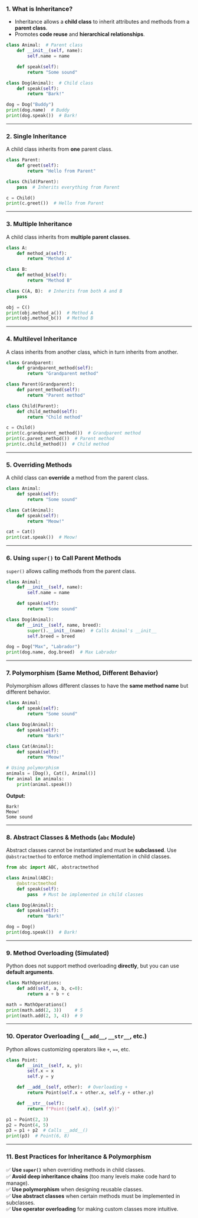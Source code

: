### 1. What is Inheritance?
- Inheritance allows a **child class** to inherit attributes and methods from a **parent class**.
- Promotes **code reuse** and **hierarchical relationships**.

```python
class Animal:  # Parent class
    def __init__(self, name):
        self.name = name

    def speak(self):
        return "Some sound"

class Dog(Animal):  # Child class
    def speak(self):
        return "Bark!"

dog = Dog("Buddy")
print(dog.name)  # Buddy
print(dog.speak())  # Bark!
```

---

### 2. Single Inheritance
A child class inherits from **one** parent class.

```python
class Parent:
    def greet(self):
        return "Hello from Parent"

class Child(Parent):
    pass  # Inherits everything from Parent

c = Child()
print(c.greet())  # Hello from Parent
```

---

### 3. Multiple Inheritance
A child class inherits from **multiple parent classes**.

```python
class A:
    def method_a(self):
        return "Method A"

class B:
    def method_b(self):
        return "Method B"

class C(A, B):  # Inherits from both A and B
    pass

obj = C()
print(obj.method_a())  # Method A
print(obj.method_b())  # Method B
```

---

### 4. Multilevel Inheritance
A class inherits from another class, which in turn inherits from another.

```python
class Grandparent:
    def grandparent_method(self):
        return "Grandparent method"

class Parent(Grandparent):
    def parent_method(self):
        return "Parent method"

class Child(Parent):
    def child_method(self):
        return "Child method"

c = Child()
print(c.grandparent_method())  # Grandparent method
print(c.parent_method())  # Parent method
print(c.child_method())  # Child method
```

---

### 5. Overriding Methods
A child class can **override** a method from the parent class.

```python
class Animal:
    def speak(self):
        return "Some sound"

class Cat(Animal):
    def speak(self):
        return "Meow!"

cat = Cat()
print(cat.speak())  # Meow!
```

---

### 6. Using `super()` to Call Parent Methods
`super()` allows calling methods from the parent class.

```python
class Animal:
    def __init__(self, name):
        self.name = name

    def speak(self):
        return "Some sound"

class Dog(Animal):
    def __init__(self, name, breed):
        super().__init__(name)  # Calls Animal's __init__
        self.breed = breed

dog = Dog("Max", "Labrador")
print(dog.name, dog.breed)  # Max Labrador
```

---

### 7. Polymorphism (Same Method, Different Behavior)
Polymorphism allows different classes to have the **same method name** but different behavior.

```python
class Animal:
    def speak(self):
        return "Some sound"

class Dog(Animal):
    def speak(self):
        return "Bark!"

class Cat(Animal):
    def speak(self):
        return "Meow!"

# Using polymorphism
animals = [Dog(), Cat(), Animal()]
for animal in animals:
    print(animal.speak())
```

**Output:**
```
Bark!
Meow!
Some sound
```

---

### 8. Abstract Classes & Methods (`abc` Module)
Abstract classes cannot be instantiated and must be **subclassed**. Use `@abstractmethod` to enforce method implementation in child classes.

```python
from abc import ABC, abstractmethod

class Animal(ABC):
    @abstractmethod
    def speak(self):
        pass  # Must be implemented in child classes

class Dog(Animal):
    def speak(self):
        return "Bark!"

dog = Dog()
print(dog.speak())  # Bark!
```

---

### 9. Method Overloading (Simulated)
Python does not support method overloading **directly**, but you can use **default arguments**.

```python
class MathOperations:
    def add(self, a, b, c=0):
        return a + b + c

math = MathOperations()
print(math.add(2, 3))     # 5
print(math.add(2, 3, 4))  # 9
```

---

### 10. Operator Overloading (`__add__`, `__str__`, etc.)
Python allows customizing operators like `+`, `==`, etc.

```python
class Point:
    def __init__(self, x, y):
        self.x = x
        self.y = y

    def __add__(self, other):  # Overloading +
        return Point(self.x + other.x, self.y + other.y)

    def __str__(self):
        return f"Point({self.x}, {self.y})"

p1 = Point(2, 3)
p2 = Point(4, 5)
p3 = p1 + p2  # Calls __add__()
print(p3)  # Point(6, 8)
```

---

### 11. Best Practices for Inheritance & Polymorphism
✅ **Use `super()`** when overriding methods in child classes.  
✅ **Avoid deep inheritance chains** (too many levels make code hard to manage).  
✅ **Use polymorphism** when designing reusable classes.  
✅ **Use abstract classes** when certain methods must be implemented in subclasses.  
✅ **Use operator overloading** for making custom classes more intuitive.  